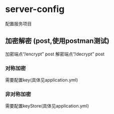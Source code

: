 # server-config
配置服务项目


## 加密解密 (post,使用postman测试)
加密端点“/encrypt” post
解密端点“/decrypt” post

### 对称加密
需要配置key(具体见application.yml)
### 非对称加密
需要配置keyStore(具体见application.yml)

